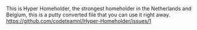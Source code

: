 This is Hyper Homeholder, the strongest homeholder in the Netherlands and Belgium, this is a putty converted file that you can use it right away.
https://github.com/codeteamnl/Hyper-Homeholder/issues/1
